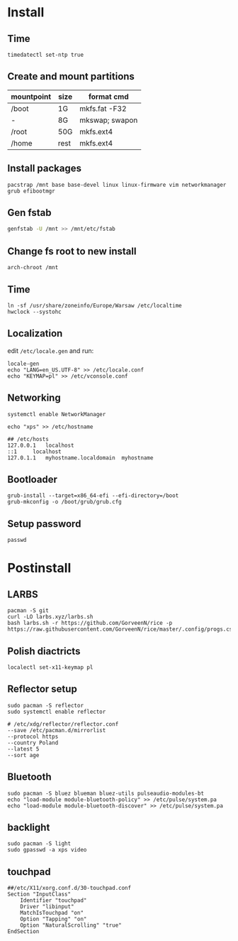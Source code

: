# Install
## Time
```
timedatectl set-ntp true
```

## Create and mount partitions
mountpoint   | size | format cmd
------|------|---------------
/boot | 1G   | mkfs.fat -F32
-     | 8G   | mkswap; swapon
/root | 50G  | mkfs.ext4
/home | rest | mkfs.ext4

## Install packages
```
pacstrap /mnt base base-devel linux linux-firmware vim networkmanager grub efibootmgr
```

## Gen fstab
```bash
genfstab -U /mnt >> /mnt/etc/fstab
```

## Change fs root to new install
```
arch-chroot /mnt
```

## Time
```
ln -sf /usr/share/zoneinfo/Europe/Warsaw /etc/localtime
hwclock --systohc
```

## Localization
edit `/etc/locale.gen` and run:
```
locale-gen
echo "LANG=en_US.UTF-8" >> /etc/locale.conf
echo "KEYMAP=pl" >> /etc/vconsole.conf
```

## Networking
```
systemctl enable NetworkManager

echo "xps" >> /etc/hostname

## /etc/hosts
127.0.0.1	localhost
::1		localhost
127.0.1.1	myhostname.localdomain	myhostname
```

## Bootloader
```
grub-install --target=x86_64-efi --efi-directory=/boot
grub-mkconfig -o /boot/grub/grub.cfg
```
## Setup password
```
passwd
```

# Postinstall

## LARBS
```
pacman -S git
curl -LO larbs.xyz/larbs.sh
bash larbs.sh -r https://github.com/GorveenN/rice -p https://raw.githubusercontent.com/GorveenN/rice/master/.config/progs.csv
```

## Polish diactricts
```
localectl set-x11-keymap pl
```

## Reflector setup
```
sudo pacman -S reflector
sudo systemctl enable reflector

# /etc/xdg/reflector/reflector.conf
--save /etc/pacman.d/mirrorlist
--protocol https
--country Poland
--latest 5
--sort age
```

## Bluetooth
```
sudo pacman -S bluez blueman bluez-utils pulseaudio-modules-bt
echo "load-module module-bluetooth-policy" >> /etc/pulse/system.pa
echo "load-module module-bluetooth-discover" >> /etc/pulse/system.pa
```

## backlight
```
sudo pacman -S light
sudo gpasswd -a xps video
```

## touchpad
```
##/etc/X11/xorg.conf.d/30-touchpad.conf
Section "InputClass"
    Identifier "touchpad"
    Driver "libinput"
    MatchIsTouchpad "on"
    Option "Tapping" "on"
    Option "NaturalScrolling" "true"
EndSection
```
